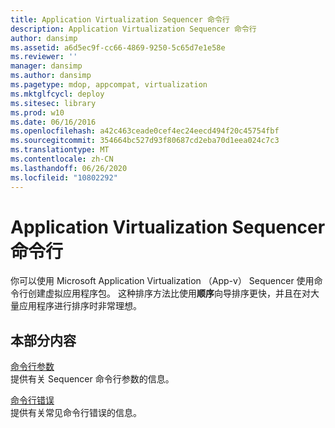 ```yaml
---
title: Application Virtualization Sequencer 命令行
description: Application Virtualization Sequencer 命令行
author: dansimp
ms.assetid: a6d5ec9f-cc66-4869-9250-5c65d7e1e58e
ms.reviewer: ''
manager: dansimp
ms.author: dansimp
ms.pagetype: mdop, appcompat, virtualization
ms.mktglfcycl: deploy
ms.sitesec: library
ms.prod: w10
ms.date: 06/16/2016
ms.openlocfilehash: a42c463ceade0cef4ec24eecd494f20c45754fbf
ms.sourcegitcommit: 354664bc527d93f80687cd2eba70d1eea024c7c3
ms.translationtype: MT
ms.contentlocale: zh-CN
ms.lasthandoff: 06/26/2020
ms.locfileid: "10802292"
---
```

# Application Virtualization Sequencer 命令行


你可以使用 Microsoft Application Virtualization （App-v） Sequencer 使用命令行创建虚拟应用程序包。 这种排序方法比使用**顺序**向导排序更快，并且在对大量应用程序进行排序时非常理想。

## 本部分内容


<a href="" id="command-line-parameters"></a>[命令行参数](command-line-parameters.md)  
提供有关 Sequencer 命令行参数的信息。

<a href="" id="command-line-errors"></a>[命令行错误](command-line-errors.md)  
提供有关常见命令行错误的信息。

 

 





